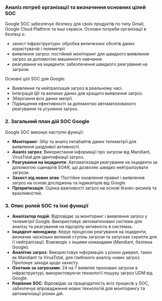 ### **Аналіз потреб організації та визначення основних цілей SOC**

Google SOC забезпечує безпеку для своїх продуктів по типу Gmail, Google Cloud Platform та інші сервіси. Основні потреби організації в безпеці є:
- захист інфраструктури: обробка величезних обсягів даних користувачів і телеметрії
- виявлення загроз: постійний моніторинг для швидкого виявлення загроз за допомогою машинного навчання.
- реагування на інциденти: забезпечення швидкого реагування на загрози.

Основні цілі SOC для Google:
- Виявлення та нейтралізація загроз в реальному часі.
- Інтеграція ШІ та великих даних для кращого виявлення загроз.
- Зберігання всіх даних метрії.
- Підвищення ефективності за допомогою автоматизованого реагування та усунення загроз.

### 2. **Загальний план дій SOC Google**

Google SOC виконує наступні функції:

- **Моніторинг**: Збір та аналіз петабайтів даних телеметрії для виявлення шкідливої активності.
- **Аналіз загроз**: Використання інформації про загрози від Mandiant, VirusTotal для ідентифікації загроз.
- **Реагування на інциденти**: Автоматизація реагування на інциденти за допомогою сценаріїв SOAR, що дозволяє швидко нейтралізувати загрози.
- **Захист від нових атак**: Постійне оновлення правил і виявлення загроз на основі досліджень та індикаторів від Google.
- **Пріоритизація**: Оцінка важливості загроз на основі бізнес-ризиків та вразливостей.

### 3. **Опис ролей SOC та їхні функції**

- **Аналізатор подій**: Відповідає за моніторинг і виявлення загроз у телеметрії Google. Використовує автоматизовані системи для аналізу та реагування на підозрілу активність в системах.
- **Інцидент-менеджер**: Керує процесом реагування на інциденти, визначає наскільки великий ступінь загрози та запускає скрипти для її нейтралізації. Взаємодіє з іншими командами (Mandiant, безпека Google).
- **Аналітик загроз**: Використовує інформацію з різних джерел, таких як Mandiant та VirusTotal, для глибокого аналізу нових загроз. Пропонує заходи щодо захисту.
- **Охотник за загрозами**: 24 на 7 виявляє приховані загрози в інфраструктурі, використовуючи технології пошуку загроз UDM від Google.
- **Керівник SOC**: Відповідає за працездатність всіх процесів у SOC, забезпечує впровадження нових технологій для моніторингу та автоматизації різних дій.
